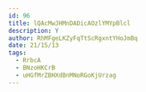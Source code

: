 ```yaml
---
id: 96
title: lQAcMwJHMnDADicAOzlYMYpBlcl
description: Y
author: RhMFgeLKZyFqTtScRgxntYHoJmBq
date: 21/15/13
tags:
  - RrbcA
  - BNzoHKCrB
  - uHGfMrZBHXdBnMNoRGoKjUrzag
---
```

